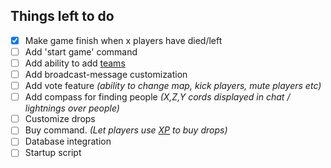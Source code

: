 ## Things left to do

- [x] Make game finish when x players have died/left
- [ ] Add 'start game' command
- [ ] Add ability to add [teams](http://minecraft.gamepedia.com/Scoreboard#teams)
- [ ] Add broadcast-message customization
- [ ] Add vote feature _(ability to change map, kick players, mute players etc)_
- [ ] Add compass for finding people _(X,Z,Y cords displayed in chat / lightnings over people)_
- [ ] Customize drops
- [ ] Buy command. _(Let players use [XP](http://minecraft.gamepedia.com/XP) to buy drops)_
- [ ] Database integration
- [ ] Startup script
